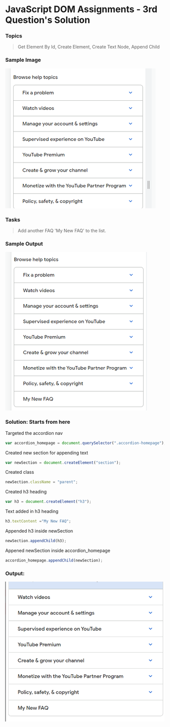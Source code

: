 # JavaScript DOM Assignments - 3rd Question's Solution
### **Topics**
> Get Element By Id, Create Element, Create Text Node, Append Child

### **Sample Image**
![Sample image](./sample%20pics%20of%20dom%20assignments/Pic4.png)

### **Tasks** 
> Add another FAQ 'My New FAQ' to the list.

### **Sample Output**
![Sample Output](./sample%20pics%20of%20dom%20assignments/Pic5.png)

### **Solution:** Starts from here

Targeted the accordion nav
```javascript
var accordion_homepage = document.querySelector(".accordion-homepage");
```

Created new section for appending text 
```javascript
var newSection = document.createElement("section");​
```
Created class 
```javascript
newSection.className = "parent";
```

Created h3 heading 
```javascript
var h3 = document.createElement("h3");​
```

Text added in h3 heading
```javascript
h3.textContent ="My New FAQ";
```

Appended h3 inside newSection 
```javascript
newSection.appendChild(h3);​
```

Appened newSection inside accordion_homepage
```javascript
accordion_homepage.appendChild(newSection);
```

### **Output:**

![Output of 03 js dom ](./outputs%20photo%20of%20dom%20assignments/Output_03_js_dom.PNG)